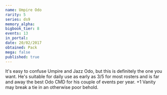 ```yaml
---
name: Umpire Odo
rarity: 5
series: ds9
memory_alpha:
bigbook_tier: 8
events: 13
in_portal:
date: 20/02/2017
obtained: Pack
mega: false
published: true
---
```


It's easy to confuse Umpire and Jazz Odo, but this is definitely the one you want. He's suitable for daily use as early as 3/5 for most rosters and is far and away the best Odo CMD for his couple of events per year. +1 Vanity may break a tie in an otherwise poor behold.
